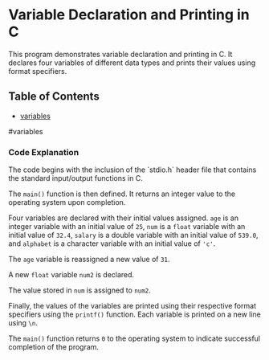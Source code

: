 <h1>Variable Declaration and Printing in C</h1>

This program demonstrates variable declaration and printing in C. It declares four variables of different data types and prints their values using format specifiers.

## Table of Contents
- [variables](#variables)




#variables 
<h3>Code Explanation</h3>
The code begins with the inclusion of the `stdio.h` header file that contains the standard input/output functions in C.

The `main()` function is then defined. It returns an integer value to the operating system upon completion.

Four variables are declared with their initial values assigned. `age` is an integer variable with an initial value of `25`, `num` is a `float` variable with an initial value of `32.4`, `salary` is a double variable with an initial value of `539.0`, and `alphabet` is a character variable with an initial value of `'c'`.

The `age` variable is reassigned a new value of `31`.

A new `float` variable `num2` is declared.

The value stored in `num` is assigned to `num2`.

Finally, the values of the variables are printed using their respective format specifiers using the `printf()` function. Each variable is printed on a new line using `\n`.

The `main()` function returns `0` to the operating system to indicate successful completion of the program.
